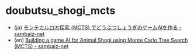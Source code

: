 # doubutsu_shogi_mcts

- (ja) [モンテカルロ木探索 (MCTS) でどうぶつしょうぎのゲームAIを作る - sambaiz-net](https://www.sambaiz.net/article/515/)
- (en) [Building a game AI for Animal Shogi using Monte Carlo Tree Search (MCTS) - sambaiz-net](https://www.sambaiz.net/en/article/515/)
